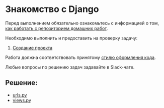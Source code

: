 Знакомство с Django
===

Перед выполнением обязательно ознакомьтесь с информацией о том, [как работать с репозиторием домашних работ](/HOW_TO_WORK.md).

Необходимо выполнить и предоставить на проверку задачу:

1. [Создание проекта](./first_project/)

Работа должна соответствовать
принятому [стилю оформления кода](https://github.com/netology-code/codestyle/tree/master/python).

Любые вопросы по решению задач задавайте в Slack-чате.


## Решение:
- [urls.py](first_project/first_project/urls.py)
- [views.py](first_project/app/views.py)
